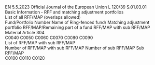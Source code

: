 EN  5.5.2023 Official Journal of the European Union L 120/39
 S.01.03.01  
Basic Information - RFF and matching adjustment portfolios  
List of all RFF/MAP (overlaps allowed)  
Fund/Portfolio Number  Name of Ring-fenced fund/ 
Matching adjustment portfolio  RFF/MAP/Remaining part of a 
fund  RFF/MAP with sub RFF/MAP  Material  Article 304  
C0040  C0050  C0060  C0070  C0080  C0090  
List of RFF/MAP with sub RFF/MAP  
Number of RFF/MAP with sub 
RFF/MAP  Number of sub RFF/MAP  Sub RFF/MAP  
C0100  C0110  C0120